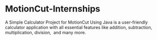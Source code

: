 # MotionCut-Internships
A Simple Calculator Project for MotionCut Using Java is a user-friendly calculator application with all essential features like addition, subtraction, multiplication, division,  and many more.
